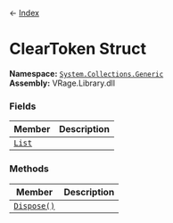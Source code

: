 ← [Index](index)
# ClearToken Struct
**Namespace:** [`System.Collections.Generic`](System.Collections.Generic)  
**Assembly:** VRage.Library.dll  
### Fields
|Member|Description|
|---|---|
|[`List`](System.Collections.Generic.List)||
### Methods
|Member|Description|
|---|---|
|[`Dispose()`](System.Collections.Generic.Dispose)||
